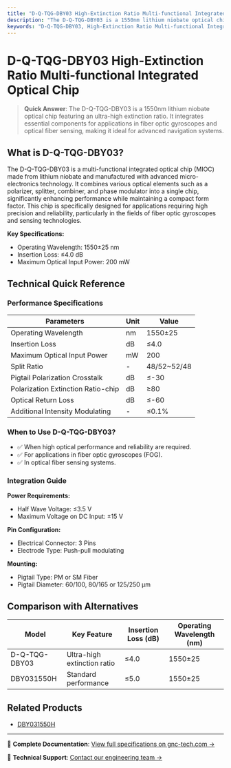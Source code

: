 ```yaml
---
title: "D-Q-TQG-DBY03 High-Extinction Ratio Multi-functional Integrated Optical Chip - Technical Reference"
description: "The D-Q-TQG-DBY03 is a 1550nm lithium niobate optical chip with ultra-high extinction ratio, designed for advanced navigation systems."
keywords: "D-Q-TQG-DBY03, High-Extinction Ratio Multi-functional Integrated Optical Chip, 1550nm Lithium Niobate Optical Chip, Ultra-High Extinction Ratio"
---
```


# D-Q-TQG-DBY03 High-Extinction Ratio Multi-functional Integrated Optical Chip

> **Quick Answer**: The D-Q-TQG-DBY03 is a 1550nm lithium niobate optical chip featuring an ultra-high extinction ratio. It integrates essential components for applications in fiber optic gyroscopes and optical fiber sensing, making it ideal for advanced navigation systems.

## What is D-Q-TQG-DBY03?

The D-Q-TQG-DBY03 is a multi-functional integrated optical chip (MIOC) made from lithium niobate and manufactured with advanced micro-electronics technology. It combines various optical elements such as a polarizer, splitter, combiner, and phase modulator into a single chip, significantly enhancing performance while maintaining a compact form factor. This chip is specifically designed for applications requiring high precision and reliability, particularly in the fields of fiber optic gyroscopes and sensing technologies.

**Key Specifications:**
- Operating Wavelength: 1550±25 nm
- Insertion Loss: ≤4.0 dB
- Maximum Optical Input Power: 200 mW

## Technical Quick Reference

### Performance Specifications

| Parameters | Unit | Value |
| --- | --- | --- |
| Operating Wavelength | nm | 1550±25 |
| Insertion Loss | dB | ≤4.0 |
| Maximum Optical Input Power | mW | 200 |
| Split Ratio | - | 48/52~52/48 |
| Pigtail Polarization Crosstalk | dB | ≤-30 |
| Polarization Extinction Ratio-chip | dB | ≥80 |
| Optical Return Loss | dB | ≤-60 |
| Additional Intensity Modulating | - | ≤0.1% |

### When to Use D-Q-TQG-DBY03?
- ✅ When high optical performance and reliability are required.
- ✅ For applications in fiber optic gyroscopes (FOG).
- ✅ In optical fiber sensing systems.

### Integration Guide
**Power Requirements:**
- Half Wave Voltage: ≤3.5 V
- Maximum Voltage on DC Input: ±15 V

**Pin Configuration:**
- Electrical Connector: 3 Pins
- Electrode Type: Push-pull modulating

**Mounting:**
- Pigtail Type: PM or SM Fiber
- Pigtail Diameter: 60/100, 80/165 or 125/250 μm

## Comparison with Alternatives
| Model | Key Feature | Insertion Loss (dB) | Operating Wavelength (nm) |
|-------|-------------|---------------------|---------------------------|
| D-Q-TQG-DBY03 | Ultra-high extinction ratio | ≤4.0 | 1550±25 |
| DBY031550H | Standard performance | ≤5.0 | 1550±25 |

## Related Products
- [DBY031550H](https://www.gnc-tech.com/products/mioc-dby031550h/)

---

📘 **Complete Documentation**: [View full specifications on gnc-tech.com →](https://www.gnc-tech.com/products/mioc-dby03/)

💬 **Technical Support**: [Contact our engineering team →](https://www.gnc-tech.com/contact)